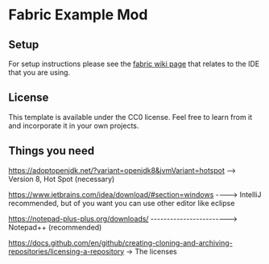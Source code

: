 # Fabric Example Mod

## Setup

For setup instructions please see the [fabric wiki page](https://fabricmc.net/wiki/tutorial:setup) that relates to the IDE that you are using.

## License

This template is available under the CC0 license. Feel free to learn from it and incorporate it in your own projects.

## Things you need

https://adoptopenjdk.net/?variant=openjdk8&jvmVariant=hotspot  --> Version 8, Hot Spot (necessary)

https://www.jetbrains.com/idea/download/#section=windows ----> IntelliJ recommended, but of you want you can use other editor like eclipse

https://notepad-plus-plus.org/downloads/ ------------------------> Notepad++ (recommended)

https://docs.github.com/en/github/creating-cloning-and-archiving-repositories/licensing-a-repository -> The licenses

